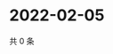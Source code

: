 # 2022-02-05

共 0 条

<!-- BEGIN WEIBO -->
<!-- 最后更新时间 Sat Feb 05 2022 19:10:47 GMT+0800 (China Standard Time) -->

<!-- END WEIBO -->
